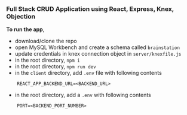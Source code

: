 ### Full Stack CRUD Application using React, Express, Knex, Objection

**To run the app**,

- download/clone the repo
- open MySQL Workbench and create a schema called `brainstation`
- update credentials in knex connection object in `server/knexfile.js`
- in the root directory, `npm i`
- in the root directory, `npm run dev`
- in the `client` directory, add `.env` file with following contents

```
    REACT_APP_BACKEND_URL=<BACKEND_URL>
```

- in the root directory, add a `.env` with following contents

```
    PORT=<BACKEND_PORT_NUMBER>
```
